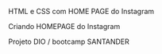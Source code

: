 HTML e CSS com HOME PAGE do Instagram

Criando HOMEPAGE do Instagram

Projeto DIO / bootcamp SANTANDER
